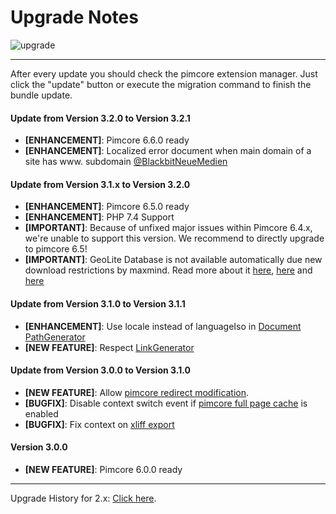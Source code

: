 # Upgrade Notes
![upgrade](https://user-images.githubusercontent.com/700119/31535145-3c01a264-affa-11e7-8d86-f04c33571f65.png)  

***

After every update you should check the pimcore extension manager. 
Just click the "update" button or execute the migration command to finish the bundle update.

#### Update from Version 3.2.0 to Version 3.2.1
- **[ENHANCEMENT]**: Pimcore 6.6.0 ready
- **[ENHANCEMENT]**: Localized error document when main domain of a site has www. subdomain [@BlackbitNeueMedien](https://github.com/dachcom-digital/pimcore-i18n/pull/56)

#### Update from Version 3.1.x to Version 3.2.0
- **[ENHANCEMENT]**: Pimcore 6.5.0 ready
- **[ENHANCEMENT]**: PHP 7.4 Support
- **[IMPORTANT]**: Because of unfixed major issues within Pimcore 6.4.x, we're unable to support this version. We recommend to directly upgrade to pimcore 6.5!
- **[IMPORTANT]**: GeoLite Database is not available automatically due new download restrictions by maxmind. Read more about it [here](./docs/10_GeoControl.md), [here](https://github.com/pimcore/pimcore/issues/5512) and [here](https://blog.maxmind.com/2019/12/18/significant-changes-to-accessing-and-using-geolite2-databases/) 

#### Update from Version 3.1.0 to Version 3.1.1
- **[ENHANCEMENT]**: Use locale instead of languageIso in [Document PathGenerator](https://github.com/dachcom-digital/pimcore-i18n/issues/41)
- **[NEW FEATURE]**: Respect [LinkGenerator](https://github.com/dachcom-digital/pimcore-i18n/issues/15)

#### Update from Version 3.0.0 to Version 3.1.0
- **[NEW FEATURE]**: Allow [pimcore redirect modification](https://github.com/dachcom-digital/pimcore-i18n/issues/33).
- **[BUGFIX]**: Disable context switch event if [pimcore full page cache](https://github.com/dachcom-digital/pimcore-i18n/issues/18) is enabled
- **[BUGFIX]**: Fix context on [xliff export](https://github.com/dachcom-digital/pimcore-i18n/issues/28)

#### Version 3.0.0
- **[NEW FEATURE]**: Pimcore 6.0.0 ready

***

Upgrade History for 2.x: [Click here](https://github.com/dachcom-digital/pimcore-i18n/blob/2.4/UPGRADE.md).